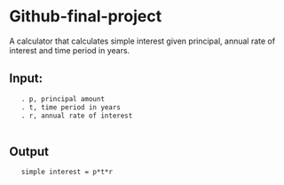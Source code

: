 # Github-final-project

A calculator that calculates simple interest given principal, annual rate of interest and time period in years.

## Input:
```Latex
   . p, principal amount
   . t, time period in years
   . r, annual rate of interest
   
   ```
## Output
```Latex
   simple interest = p*t*r
```
